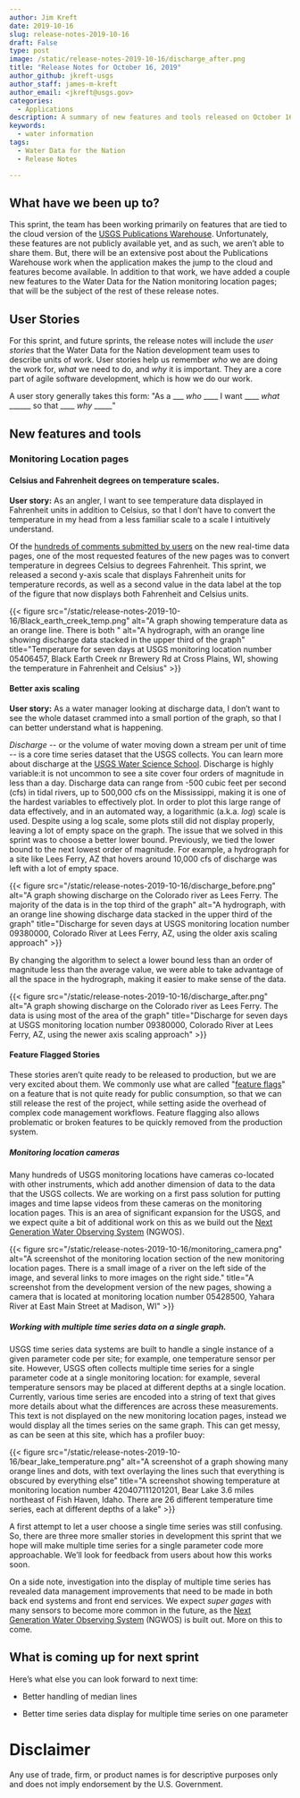 ```yaml
---
author: Jim Kreft
date: 2019-10-16
slug: release-notes-2019-10-16
draft: False
type: post
image: /static/release-notes-2019-10-16/discharge_after.png
title: "Release Notes for October 16, 2019"
author_github: jkreft-usgs
author_staff: james-m-kreft
author_email: <jkreft@usgs.gov>
categories:
  - Applications
description: A summary of new features and tools released on October 16, 2019
keywords:
  - water information
tags:
  - Water Data for the Nation
  - Release Notes

---
```


## What have we been up to?

This sprint, the team has been working primarily on features that are tied to the cloud version of the [USGS Publications Warehouse](https://pubs.er.usgs.gov/). Unfortunately, these features are not publicly available yet, and as such, we aren’t able to share them. But, there will be an extensive post about the Publications Warehouse work when the application makes the jump to the cloud and features become available.  In addition to that work, we have added a couple new features to the Water Data for the Nation monitoring location pages; that will be the subject of the rest of these release notes.

## User Stories

For this sprint, and future sprints, the release notes will include the *user stories* that the Water Data for the Nation development team uses to describe units of work. User stories help us remember *who* we are doing the work for, *what* we need to do, and *why* it is important. They are a core part of agile software development, which is how we do our work.

A user story generally takes this form: "As a ___ *who* ____ I want ____ *what* ______ so that ____ *why* _____"


## New features and tools

### Monitoring Location pages

#### Celsius and Fahrenheit degrees on temperature scales.

**User story:** As an angler, I want to see temperature data displayed in Fahrenheit units in addition to Celsius, so that I don’t have to convert the temperature in my head from a less familiar scale to a scale I intuitively understand.

Of the [hundreds of comments submitted by users](https://waterdata.usgs.gov/blog/wdfn-firstlook/) on the new real-time data pages, one of the most requested features of the new pages was to convert temperature in degrees Celsius to degrees Fahrenheit. This sprint, we released a second y-axis scale that displays Fahrenheit units for temperature records, as well as a second value in the data label at the top of the figure that now displays both Fahrenheit and Celsius units.

{{< figure src="/static/release-notes-2019-10-16/Black_earth_creek_temp.png" alt="A graph showing temperature data as an orange line.  There is both " alt="A hydrograph, with an orange line showing discharge data stacked in the upper third of the graph" title="Temperature for seven days at USGS monitoring location number 05406457, Black Earth Creek nr Brewery Rd at Cross Plains, WI, showing the temperature in Fahrenheit and Celsius" >}}


#### Better axis scaling

**User story:** As a water manager looking at discharge data, I don’t want to see the whole dataset crammed into a small portion of the graph, so that I can better understand what is happening.

*Discharge* -- or the volume of water moving down a stream per unit of time  --  is a core time series dataset that the USGS collects. You can learn more about discharge at the [USGS Water Science School](https://www.usgs.gov/special-topic/water-science-school/science/how-streamflow-measured). Discharge is highly variable:it is not uncommon to see a site cover four orders of magnitude in less than a day. Discharge data can range from -500 cubic feet per second (cfs) in tidal rivers, up to 500,000 cfs on the Mississippi, making it is one of the hardest variables to effectively plot. In order to plot this large range of data effectively, and in an automated way,  a logarithmic (a.k.a. *log*) scale is used. Despite using a log scale, some plots still did not display properly, leaving a lot of empty space on the graph. The issue that we solved in this sprint was to choose a better lower bound. Previously, we tied the lower bound to the next lowest order of magnitude. For example, a hydrograph for a  site like Lees Ferry, AZ  that hovers around 10,000 cfs of discharge was left with a lot of empty space.

{{< figure src="/static/release-notes-2019-10-16/discharge_before.png" alt="A graph showing discharge on the Colorado river as Lees Ferry. The majority of the data is in the top third of the graph" alt="A hydrograph, with an orange line showing discharge data stacked in the upper third of the graph" title="Discharge for seven days at USGS monitoring location number 09380000, Colorado River at Lees Ferry, AZ, using the older axis scaling approach" >}}

By changing the algorithm to select a lower bound less than an order of magnitude less than the average value, we were able to take advantage of all the space in the hydrograph, making it easier to make sense of the data.

{{< figure src="/static/release-notes-2019-10-16/discharge_after.png" alt="A graph showing discharge on the Colorado river as Lees Ferry. The data is using most of the area of the graph" title="Discharge for seven days at USGS monitoring location number 09380000, Colorado River at Lees Ferry, AZ, using the newer axis scaling approach" >}}

#### Feature Flagged Stories

These stories aren’t quite ready to be released to production, but we are very excited about them. We commonly use what are called "[feature flags](https://martinfowler.com/articles/feature-toggles.html)" on a feature that is not quite ready for public consumption, so that we can still release the rest of the project, while setting aside the overhead of complex code management workflows. Feature flagging also allows problematic or broken features to be quickly removed from the production system.

##### Monitoring location cameras

Many hundreds of USGS monitoring locations have cameras co-located with other instruments, which add another dimension of data to the data that the USGS collects. We are working on a first pass solution for putting images and time lapse videos from these cameras on the monitoring location pages. This is an area of significant expansion for the USGS, and we expect quite a bit of additional work on this as we build out the [Next Generation Water Observing System](https://www.usgs.gov/science/usgs-next-generation-water-observing-system-ngwos) (NGWOS).

{{< figure src="/static/release-notes-2019-10-16/monitoring_camera.png" alt="A screenshot of the monitoring location section of the new monitoring location pages.  There is a small image of a river on the left side of the image, and several links to more images on the right side." title="A screenshot from the development version of the new pages, showing a camera that is located at monitoring location number 05428500, Yahara River at East Main Street at Madison, WI" >}}


##### Working with multiple time series data on a single graph.

USGS time series data systems are built to handle a single instance of a given parameter code per site; for example, one temperature sensor per site. However, USGS often collects multiple time series for a single parameter code at a single monitoring location: for example, several temperature sensors may be placed at different depths at a single location.  Currently, various time series are encoded into a string of text that gives more details about what the differences are across these measurements. This text is not displayed on the new monitoring location pages, instead we would display all the times series on the same graph. This can get messy, as can be seen at this site, which has a profiler buoy:

{{< figure src="/static/release-notes-2019-10-16/bear_lake_temperature.png" alt="A screenshot of a graph showing many orange lines and dots, with text overlaying the lines such that everything is obscured by everything else" title="A screenshot showing temperature at monitoring location number 420407111201201, Bear Lake 3.6 miles northeast of Fish Haven, Idaho.  There are 26 different temperature time series, each at different depths of a lake" >}}



A first attempt to let a user choose a single time series was still confusing. So, there are  three more smaller stories in development this sprint that we hope will make multiple time series for a single parameter code more approachable. We’ll look for feedback from users about how this works soon.

On a side note, investigation into the display of multiple time series has revealed data management improvements that need to be made in both back end systems and front end services. We expect *super gages* with many sensors to become more common in the future, as the [Next Generation Water Observing System](https://www.usgs.gov/science/usgs-next-generation-water-observing-system-ngwos) (NGWOS) is built out. More on this to come.

## What is coming up for next sprint

Here’s what else you can look forward to next time:

* Better handling of median lines

* Better time series data display for multiple time series on one parameter






Disclaimer
==========
Any use of trade, firm, or product names is for descriptive purposes only and does not imply endorsement by the U.S. Government.
